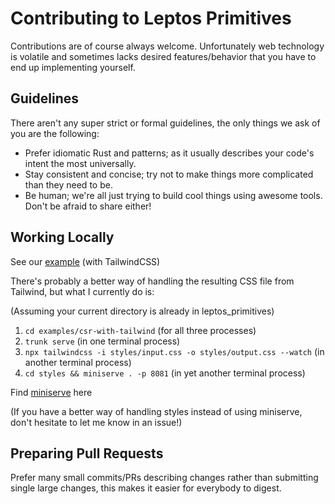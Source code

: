 # Contributing to Leptos Primitives
Contributions are of course always welcome. Unfortunately web technology is volatile and sometimes lacks desired 
features/behavior that you have to end up implementing yourself. 

## Guidelines
There aren't any super strict or formal guidelines, the only things we ask of you are the following:
* Prefer idiomatic Rust and patterns; as it usually describes your code's intent the most universally.
* Stay consistent and concise; try not to make things more complicated than they need to be.
* Be human; we're all just trying to build cool things using awesome tools. Don't be afraid to share either!

## Working Locally
See our [example](https://github.com/Upbolt/leptos_primitives/examples/csr-with-tailwind) (with TailwindCSS)

There's probably a better way of handling the resulting CSS file from Tailwind, but what I currently do is:

(Assuming your current directory is already in leptos_primitives)

1. ```cd examples/csr-with-tailwind``` (for all three processes)
2. ```trunk serve``` (in one terminal process)
3. ```npx tailwindcss -i styles/input.css -o styles/output.css --watch``` (in another terminal process)
4. ```cd styles && miniserve . -p 8081``` (in yet another terminal process)

Find [miniserve](https://github.com/svenstaro/miniserve) here

(If you have a better way of handling styles instead of using miniserve, don't hesitate to let me know in an issue!)

## Preparing Pull Requests
Prefer many small commits/PRs describing changes rather than submitting single large changes, this makes it easier for
everybody to digest.

